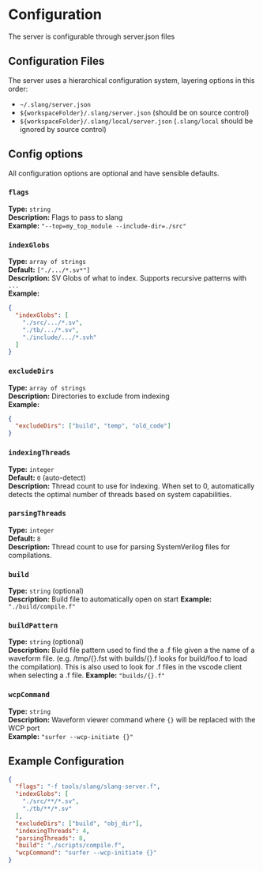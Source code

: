 # Configuration

The server is configurable through server.json files

## Configuration Files

The server uses a hierarchical configuration system, layering options in this order:

- `~/.slang/server.json`
- `${workspaceFolder}/.slang/server.json` (should be on source control)
- `${workspaceFolder}/.slang/local/server.json` (`.slang/local` should be ignored by source control)

## Config options

All configuration options are optional and have sensible defaults.

### `flags`
**Type:** `string`  
**Description:** Flags to pass to slang  
**Example:** `"--top=my_top_module --include-dir=./src"`

### `indexGlobs`
**Type:** `array of strings`  
**Default:** `["./.../*.sv*"]`  
**Description:** SV Globs of what to index. Supports recursive patterns with `...` \
**Example:** 
```json
{
  "indexGlobs": [
    "./src/.../*.sv",
    "./tb/.../*.sv",
    "./include/.../*.svh"
  ]
}
```

### `excludeDirs`
**Type:** `array of strings`  
**Description:** Directories to exclude from indexing  
**Example:**
```json
{
  "excludeDirs": ["build", "temp", "old_code"]
}
```

### `indexingThreads`
**Type:** `integer`  
**Default:** `0` (auto-detect)  
**Description:** Thread count to use for indexing. When set to 0, automatically detects the optimal number of threads based on system capabilities.

### `parsingThreads`
**Type:** `integer`  
**Default:** `8`  
**Description:** Thread count to use for parsing SystemVerilog files for compilations.

### `build`
**Type:** `string` (optional)  
**Description:** Build file to automatically open on start
**Example:** `"./build/compile.f"`

### `buildPattern`
**Type:** `string` (optional)  
**Description:** Build file pattern used to find the a .f file given a the name of a waveform file. (e.g. /tmp/{}.fst with builds/{}.f looks for  build/foo.f to load the compilation). This is also used to look for .f files in the vscode client when selecting a .f file.
**Example:** `"builds/{}.f"`

### `wcpCommand`
**Type:** `string`  
**Description:** Waveform viewer command where `{}` will be replaced with the WCP port  
**Example:** `"surfer --wcp-initiate {}"`

## Example Configuration

```json
{
  "flags": "-f tools/slang/slang-server.f",
  "indexGlobs": [
    "./src/**/*.sv",
    "./tb/**/*.sv"
  ],
  "excludeDirs": ["build", "obj_dir"],
  "indexingThreads": 4,
  "parsingThreads": 8,
  "build": "./scripts/compile.f",
  "wcpCommand": "surfer --wcp-initiate {}"
}
```

